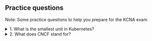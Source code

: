 ## Practice questions

Note: Some practice questions to help you prepare for the KCNA exam

<details close>
<summary>1. What is the smallest unit in Kubernetes?</summary>
<br>

1. Docker
2. Deployment
3. Image
4. Pod

</details>

<details close>
<summary>2. What does CNCF stand for?</summary>
<br>

1. Cloud Native Container Foundation
2. Cloud Native Computing Federation
3. Cloud Native Computing Foundation
4. Cloud Native Cloud Federation

</details>